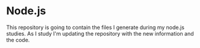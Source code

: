 # Node.js

This repository is going to contain the files I generate during my node.js studies. As I study I'm updating the repository with the new information and the code.
